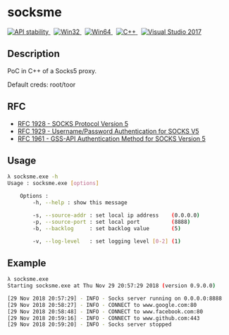 # socksme
<div style="width:90%">  
  <a href="https://nodejs.org/api/documentation.html#documentation_stability_index">
    <img src="https://img.shields.io/badge/stability-experimental-orange.svg?style=flat-square" alt="API stability" />
  </a> &nbsp; 
  <a href="https://img.shields.io/badge">
    <img src="https://img.shields.io/badge/Platform-Win32-00aed5.svg" alt="Win32" />
  </a> &nbsp;
  <a href="https://img.shields.io/badge">
    <img src="https://img.shields.io/badge/Platform-Win64-00aed5.svg" alt="Win64" />
  </a> &nbsp;
  <a href="https://img.shields.io/badge">
    <img src="https://img.shields.io/badge/Language-C%2B%2B-brightgreen.svg" alt="C++" />
  </a> &nbsp;
  <a href="https://img.shields.io/badge">
    <img src="https://img.shields.io/badge/Compiler-Visual%20Studio%202017-865fc5.svg" alt="Visual Studio 2017" />
  </a>  
</div>

## Description

PoC in C++ of a Socks5 proxy.

Default creds: root/toor


## RFC

- [RFC 1928 - SOCKS Protocol Version 5](https://tools.ietf.org/html/rfc1928)
- [RFC 1929 - Username/Password Authentication for SOCKS V5](https://tools.ietf.org/html/rfc1929)
- [RFC 1961 - GSS-API Authentication Method for SOCKS Version 5](https://tools.ietf.org/html/rfc1961)


## Usage

```sh
λ socksme.exe -h
Usage : socksme.exe [options]

    Options :
        -h, --help : show this message

        -s, --source-addr : set local ip address    (0.0.0.0)
        -p, --source-port : set local port          (8888)
        -b, --backlog     : set backlog value       (5)

        -v, --log-level   : set logging level [0-2] (1)

```

## Example

```sh
λ socksme.exe
Starting socksme.exe at Thu Nov 29 20:57:29 2018 (version 0.9.0.0)

[29 Nov 2018 20:57:29] - INFO - Socks server running on 0.0.0.0:8888
[29 Nov 2018 20:58:27] - INFO - CONNECT to www.google.com:80
[29 Nov 2018 20:58:48] - INFO - CONNECT to www.facebook.com:80
[29 Nov 2018 20:59:16] - INFO - CONNECT to www.github.com:443
[29 Nov 2018 20:59:20] - INFO - Socks server stopped
```
